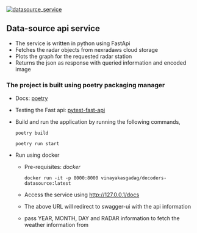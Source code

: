 [![datasource_service](https://github.com/airavata-courses/DCoders/actions/workflows/datasource_service.yaml/badge.svg)](https://github.com/airavata-courses/DCoders/actions/workflows/datasource_service.yaml)

## Data-source api service
- The service is written in python using FastApi
- Fetches the radar objects from nexradaws cloud storage
- Plots the graph for the requested radar station
- Returns the json as response with queried information and encoded image

### The project is built using poetry packaging manager
- Docs: [poetry](https://python-poetry.org/docs/)
- Testing the Fast api: [pytest-fast-api](https://fastapi.tiangolo.com/tutorial/testing/)
- Build and run the application by running the following commands,

  ```poetry build```

  ``` poetry run start ```

- Run using docker

  - Pre-requisites: *docker*

    ``` docker run -it -p 8000:8000 vinayakasgadag/decoders-datasource:latest ```
  - Access the service using http://127.0.0.1/docs
  - The above URL will redirect to swagger-ui with the api information
  - pass YEAR, MONTH, DAY and RADAR information to fetch the weather information from